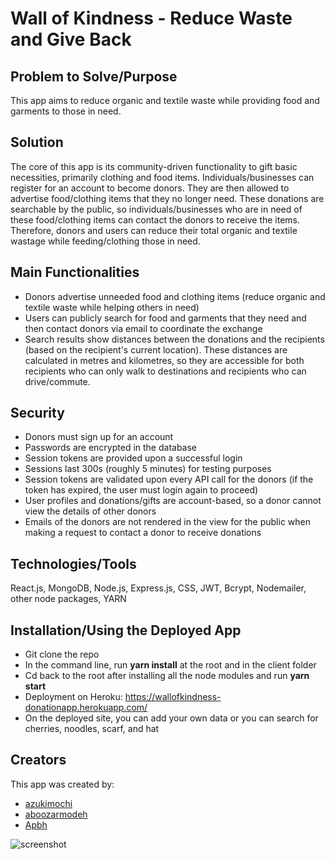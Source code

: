 # Wall of Kindness - Reduce Waste and Give Back

## Problem to Solve/Purpose

This app aims to reduce organic and textile waste while providing food and garments to those in need.

## Solution

The core of this app is its community-driven functionality to gift basic necessities, primarily clothing and food items.  Individuals/businesses can register for an account to become donors.  They are then allowed to advertise  food/clothing items that they no longer need.  These donations are searchable by the public, so individuals/businesses who are in need of these food/clothing items can contact the donors to receive the items.  Therefore, donors and users can reduce their total organic and textile wastage while feeding/clothing those in need. 

## Main Functionalities

* Donors advertise unneeded food and clothing items (reduce organic and textile waste while helping others in need)
* Users can publicly search for food and garments that they need and then contact donors via email to coordinate the exchange
* Search results show distances between the donations and the recipients (based on the recipient's current location).  These distances are calculated in metres and kilometres, so they are accessible for both recipients who can only walk to destinations and recipients who can drive/commute.

## Security

* Donors must sign up for an account 
* Passwords are encrypted in the database 
* Session tokens are provided upon a successful login 
* Sessions last 300s (roughly 5 minutes) for testing purposes
* Session tokens are validated upon every API call for the donors (if the token has expired, the user must login again to proceed)
* User profiles and donations/gifts are account-based, so a donor cannot view the details of other donors
* Emails of the donors are not rendered in the view for the public when making a request to contact a donor to receive donations  

## Technologies/Tools

React.js, MongoDB, Node.js, Express.js, CSS, JWT, Bcrypt, Nodemailer, other node packages, YARN

## Installation/Using the Deployed App 

* Git clone the repo
* In the command line, run **yarn install** at the root and in the client folder
* Cd back to the root after installing all the node modules and run **yarn start**
* Deployment on Heroku: https://wallofkindness-donationapp.herokuapp.com/
* On the deployed site, you can add your own data or you can search for cherries, noodles, scarf, and hat 

## Creators

This app was created by:

* [azukimochi](https://github.com/azukimochi)
* [aboozarmodeh](https://github.com/aboozarmojdeh)
* [Apbh](https://github.com/Apbh)

![screenshot](https://azukimochi.github.io/WallOfKindness/README_images/screenshot.png)
